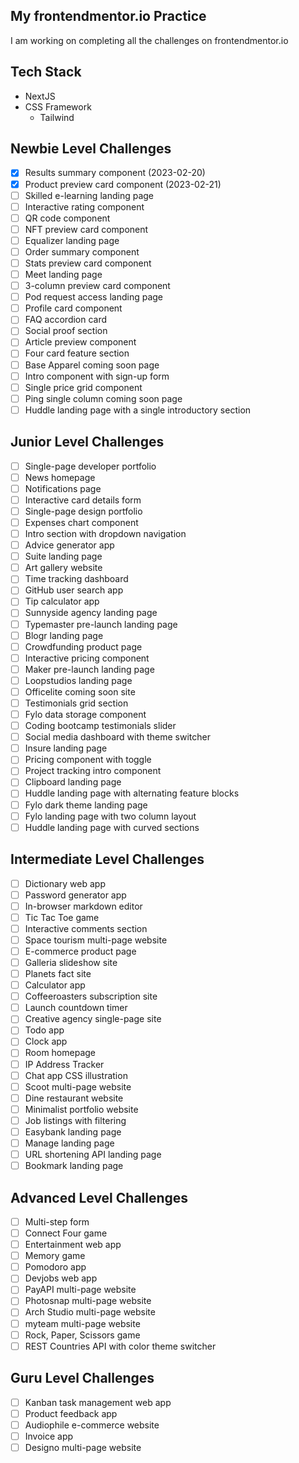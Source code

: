## My frontendmentor.io Practice

I am working on completing all the challenges on frontendmentor.io

## Tech Stack

- NextJS
- CSS Framework
  - Tailwind

## Newbie Level Challenges

- [x] Results summary component (2023-02-20)
- [x] Product preview card component (2023-02-21)
- [ ] Skilled e-learning landing page
- [ ] Interactive rating component
- [ ] QR code component
- [ ] NFT preview card component
- [ ] Equalizer landing page
- [ ] Order summary component
- [ ] Stats preview card component
- [ ] Meet landing page
- [ ] 3-column preview card component
- [ ] Pod request access landing page
- [ ] Profile card component
- [ ] FAQ accordion card
- [ ] Social proof section
- [ ] Article preview component
- [ ] Four card feature section
- [ ] Base Apparel coming soon page
- [ ] Intro component with sign-up form
- [ ] Single price grid component
- [ ] Ping single column coming soon page
- [ ] Huddle landing page with a single introductory section

## Junior Level Challenges

- [ ] Single-page developer portfolio
- [ ] News homepage
- [ ] Notifications page
- [ ] Interactive card details form
- [ ] Single-page design portfolio
- [ ] Expenses chart component
- [ ] Intro section with dropdown navigation
- [ ] Advice generator app
- [ ] Suite landing page
- [ ] Art gallery website
- [ ] Time tracking dashboard
- [ ] GitHub user search app
- [ ] Tip calculator app
- [ ] Sunnyside agency landing page
- [ ] Typemaster pre-launch landing page
- [ ] Blogr landing page
- [ ] Crowdfunding product page
- [ ] Interactive pricing component
- [ ] Maker pre-launch landing page
- [ ] Loopstudios landing page
- [ ] Officelite coming soon site
- [ ] Testimonials grid section
- [ ] Fylo data storage component
- [ ] Coding bootcamp testimonials slider
- [ ] Social media dashboard with theme switcher
- [ ] Insure landing page
- [ ] Pricing component with toggle
- [ ] Project tracking intro component
- [ ] Clipboard landing page
- [ ] Huddle landing page with alternating feature blocks
- [ ] Fylo dark theme landing page
- [ ] Fylo landing page with two column layout
- [ ] Huddle landing page with curved sections

## Intermediate Level Challenges

- [ ] Dictionary web app
- [ ] Password generator app
- [ ] In-browser markdown editor
- [ ] Tic Tac Toe game
- [ ] Interactive comments section
- [ ] Space tourism multi-page website
- [ ] E-commerce product page
- [ ] Galleria slideshow site
- [ ] Planets fact site
- [ ] Calculator app
- [ ] Coffeeroasters subscription site
- [ ] Launch countdown timer
- [ ] Creative agency single-page site
- [ ] Todo app
- [ ] Clock app
- [ ] Room homepage
- [ ] IP Address Tracker
- [ ] Chat app CSS illustration
- [ ] Scoot multi-page website
- [ ] Dine restaurant website
- [ ] Minimalist portfolio website
- [ ] Job listings with filtering
- [ ] Easybank landing page
- [ ] Manage landing page
- [ ] URL shortening API landing page
- [ ] Bookmark landing page

## Advanced Level Challenges

- [ ] Multi-step form
- [ ] Connect Four game
- [ ] Entertainment web app
- [ ] Memory game
- [ ] Pomodoro app
- [ ] Devjobs web app
- [ ] PayAPI multi-page website
- [ ] Photosnap multi-page website
- [ ] Arch Studio multi-page website
- [ ] myteam multi-page website
- [ ] Rock, Paper, Scissors game
- [ ] REST Countries API with color theme switcher

## Guru Level Challenges

- [ ] Kanban task management web app
- [ ] Product feedback app
- [ ] Audiophile e-commerce website
- [ ] Invoice app
- [ ] Designo multi-page website

